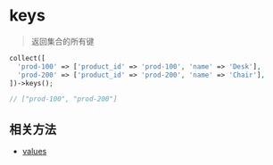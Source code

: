 # keys

> 返回集合的所有键

```php
collect([
  'prod-100' => ['product_id' => 'prod-100', 'name' => 'Desk'],
  'prod-200' => ['product_id' => 'prod-200', 'name' => 'Chair'],
])->keys();

// ["prod-100", "prod-200"]
```

## 相关方法

- [values](values.md)
